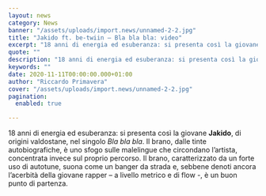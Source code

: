 ```yaml
---
layout: news
category: News
banner: "/assets/uploads/import.news/unnamed-2-2.jpg"
title: "Jakido ft. be-twiin – Bla bla bla: video"
excerpt: "18 anni di energia ed esuberanza: si presenta così la giovane Jakido, di origini valdostane, nel singolo Bla bla bla. Il brano, dalle tinte autobiografiche, è uno sfogo sulle malelingue che circondano l’artista, concentrata invece sul proprio percorso. Il brano, caratterizzato da un forte uso di autotune, suona come un banger da strada e, sebbene [&hellip"
quote: ""
description: "18 anni di energia ed esuberanza: si presenta così la giovane Jakido, di origini valdostane, nel singolo Bla bla bla. Il brano, dalle tinte autobiografiche, è uno sfogo sulle malelingue che circondano l’artista, concentrata invece sul proprio percorso. Il brano, caratterizzato da un forte uso di autotune, suona come un banger da strada e, sebbene [&hellip"
keywords: ""
date: 2020-11-11T00:00:00.000+01:00
author: "Riccardo Primavera"
cover: "/assets/uploads/import.news/unnamed-2-2.jpg"
pagination:
  enabled: true

---
```


18 anni di energia ed esuberanza: si presenta così la giovane **Jakido**, di origini valdostane, nel singolo _Bla bla bla_. Il brano, dalle tinte autobiografiche, è uno sfogo sulle malelingue che circondano l’artista, concentrata invece sul proprio percorso. Il brano, caratterizzato da un forte uso di autotune, suona come un banger da strada e, sebbene denoti ancora l’acerbità della giovane rapper – a livello metrico e di flow -, è un buon punto di partenza.